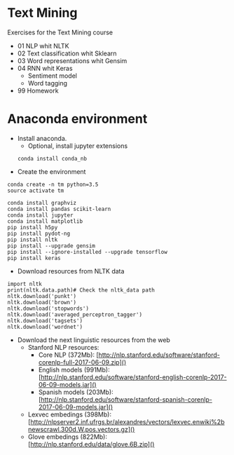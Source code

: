 # Text Mining

Exercises for the Text Mining course

- 01 NLP whit NLTK
- 02 Text classification whit Sklearn
- 03 Word representations whit Gensim
- 04 RNN whit Keras
  - Sentiment model
  - Word tagging
- 99 Homework


# Anaconda environment

- Install anaconda. 
  - Optional, install jupyter extensions
  ```
  conda install conda_nb
  ```  	
- Create the environment

```
conda create -n tm python=3.5
source activate tm

conda install graphviz
conda install pandas scikit-learn
conda install jupyter
conda install matplotlib
pip install h5py
pip install pydot-ng
pip install nltk
pip install --upgrade gensim
pip install --ignore-installed --upgrade tensorflow
pip install keras
```

- Download resources from NLTK data

```
import nltk 
print(nltk.data.path)# Check the nltk_data path
nltk.download('punkt')
nltk.download('brown')
nltk.download('stopwords')
nltk.download('averaged_perceptron_tagger')
nltk.download('tagsets')
nltk.download('wordnet') 
```

- Download the next linguistic resources from the web
	- Stanford NLP resources: 
		- Core NLP (372Mb): [http://nlp.stanford.edu/software/stanford-corenlp-full-2017-06-09.zip]()
		- English models (991Mb): [http://nlp.stanford.edu/software/stanford-english-corenlp-2017-06-09-models.jar]()
		- Spanish models (203Mb): [http://nlp.stanford.edu/software/stanford-spanish-corenlp-2017-06-09-models.jar]()
	- Lexvec embedings (398Mb): [http://nlpserver2.inf.ufrgs.br/alexandres/vectors/lexvec.enwiki%2bnewscrawl.300d.W.pos.vectors.gz]() 
	- Glove embedings (822Mb): [http://nlp.stanford.edu/data/glove.6B.zip]()
